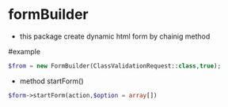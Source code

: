 # formBuilder 
- this package create dynamic html form by chainig method 

#example

```php
$from = new FormBuilder(ClassValidationRequest::class,true);
```

- method startForm()

```php
$form->startForm(action,$option = array[])
```
